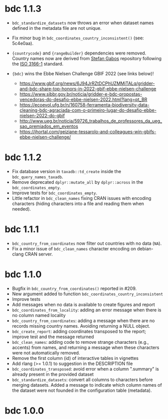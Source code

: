 # bdc 1.1.3

- `bdc_standardize_datasets` now throws an error when dataset names defined in the metadata file are not unique.
- Fix minor bug in `bdc_coordinates_country_inconsistent()` (see: 5c4e0aa).
- `{countrycode}` and `{rangeBuilder}` dependencies were
  removed. Country names now are derived from [Stefan Gabos](https://github.com/stefangabos/world_countries/) repository
  following the [ISO 3166-1](https://www.iso.org/iso-3166-country-codes.html) standard.

- `{bdc}` wins the Ebbe Nielsen Challenge GBIF 2022 (see links below)!
  - https://www.gbif.org/news/6J94JrRZtDCPhUZMMiTALq/gridder-and-bdc-share-top-honors-in-2022-gbif-ebbe-nielsen-challenge
  - https://www.sibbr.gov.br/noticia/gridder-e-bdc-propostas-vencedoras-do-desafio-ebbe-nielsen-2022.html?lang=pt_BR
  - https://ecoevol.ufg.br/n/160758-ferramenta-biodiversity-data-cleaning-bdc-agraciada-com-o-primeiro-lugar-do-desafio-ebbe-nielsen-2022-do-gbif
  - http://www.ueg.br/noticia/59726_trabalhos_de_professores_da_ueg_sao_premiados_em_eventos
  - https://jhortal.com/geiziane-tessarolo-and-colleagues-win-gbifs-ebbe-nielsen-challenge/

# bdc 1.1.2

- Fix database version in `taxadb::td_create` inside the
  `bdc_query_names_taxadb`.
- Remove deprecated `dplyr::mutate_all` by `dplyr::across` in the
  `bdc_coordinates_empty`.
- Improve tests for `bdc_coordinates_empty`.
- Little refactor in `bdc_clean_names` fixing CRAN issues with
  encoding characters (hiding characters into a file and reading them
  when needed).

# bdc 1.1.1

- `bdc_country_from_coordinates` now filter out countries with no data (`NA`).
- Fix a minor issue of `bdc_clean_names` character encoding on debian-clang CRAN server.

# bdc 1.1.0

- Bugfix in `bdc_country_from_coordinates()` reported in #209.
- New argument added to function
  `bdc_coordinates_country_inconsistent`
- Improve tests
- Add messages when no data is available to create figures and report
- `bdc_coordinates_from_locality`: adding an error message when there
  is no column named locality
- `bdc_country_from_coordinates`: adding a message when there are no
  records missing country names. Avoiding returning a NULL object.
- `bdc_create_report`: adding coordinates transposed to the report;
  improve test and the message returned
- `bdc_clean_names`: adding code to remove strange characters (e.g.,
  accents) from names, and returning a message when these characters
  were not automatically removed.
- Remove the first column (id) of interactive tables in vignettes
- Add rlang (\>= 1.0.1) to suggestion in the DESCRIPTION file
- `bdc_coordinates_transposed`: avoid error when a column ".summary"
  is already present in the provided dataset
- `bdc_standardize_datasets`: convert all columns to characters before
  merging datasets. Added a message to indicate which column names of
  the dataset were not founded in the configuration table (metadata).

# bdc 1.0.0
